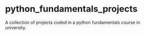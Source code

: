 # python_fundamentals_projects

A collection of projects coded in a python fundamentals course in university. 
